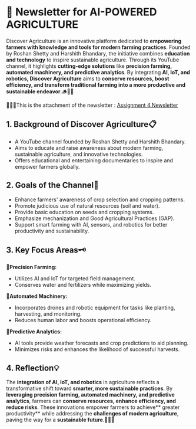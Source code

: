 # 📰 Newsletter for AI-POWERED AGRICULTURE


Discover Agriculture is an innovative platform dedicated to **empowering farmers with knowledge and tools for modern farming practices**. Founded by Roshan Shetty and Harshith Bhandary, the initiative combines **education and technology** to inspire sustainable agriculture. Through its YouTube channel, it highlights **cutting-edge solutions** like **precision farming, automated machinery, and predictive analytics**. By integrating **AI, IoT, and robotics, Discover Agriculture** aims to **conserve resources, boost efficiency, and transform traditional farming into a more productive and sustainable endeavor**.🪵🌲🌴

💁🏻‍♀️This is the attachment of the newsletter : [Assignment 4.Newsletter](https://github.com/user-attachments/files/18518219/assignment.4.pdf)

<h2>1. Background of Discover Agriculture📋</h2>

- A YouTube channel founded by Roshan Shetty and Harshith Bhandary.
- Aims to educate and raise awareness about modern farming, sustainable agriculture, and innovative technologies.
- Offers educational and entertaining documentaries to inspire and empower farmers globally.

<h2>2. Goals of the Channel🥅</h2>

- Enhance farmers' awareness of crop selection and cropping patterns.
- Promote judicious use of natural resources (soil and water).
- Provide basic education on seeds and cropping systems.
- Emphasize mechanization and Good Agricultural Practices (GAP).
- Support smart farming with AI, sensors, and robotics for better productivity and sustainability.

<h2>3. Key Focus Areas🗝️</h2>

🌱**Precision Farming:** 
- Utilizes AI and IoT for targeted field management.
- Conserves water and fertilizers while maximizing yields.

🍁**Automated Machinery:** 
- Incorporates drones and robotic equipment for tasks like planting, harvesting, and monitoring.
- Reduces human labor and boosts operational efficiency.

🌼**Predictive Analytics:** 
- AI tools provide weather forecasts and crop predictions to aid planning.
- Minimizes risks and enhances the likelihood of successful harvests.
<h2>4. Reflection💡</h2>

The **integration of AI, IoT, and robotics** in agriculture reflects a transformative shift toward **smarter, more sustainable practices**. By **leveraging precision farming, automated machinery, and predictive analytics**, farmers can **conserve resources, enhance efficiency, and reduce risks**. These innovations empower farmers to achieve** greater productivity** while addressing the **challenges of modern agriculture**, paving the way for a **sustainable future**.🌱🌻🌵
